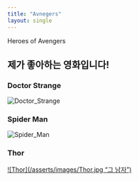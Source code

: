 ```yaml
---
title: "Avnegers"
layout: single
---
```


Heroes of Avengers

제가 좋아하는 영화입니다!
---
### Doctor Strange
![Doctor_Strange](/asserts/images/Doctor-Strange-poster-5.png)

### Spider Man
![Spider_Man][Spider]

[Spider]: https://static.wikia.nocookie.net/marvelcinematicuniverse/images/b/b0/Spider-Man_FFH_Profile.jpg/revision/latest/scale-to-width-down/341?cb=20190917181733

### Thor
[![Thor](/asserts/images/Thor.jpg “그 남자”)](https://static.wikia.nocookie.net/marvelcinematicuniverse/images/1/13/Thor-EndgameProfile.jpg/revision/latest/scale-to-width-down/350?cb=20190423174911)
